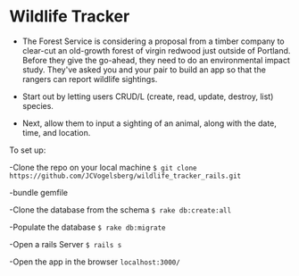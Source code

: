 Wildlife Tracker
=================

* The Forest Service is considering a proposal from a timber company to clear-cut an old-growth forest 
of virgin redwood just outside of Portland. Before they give the go-ahead, they need to do an environmental 
impact study. They've asked you and your pair to build an app so that the rangers can report wildlife sightings.

* Start out by letting users CRUD/L (create, read, update, destroy, list) species.
* Next, allow them to input a sighting of an animal, along with the date, time, and location.


To set up:

-Clone the repo on your local machine `$ git clone https://github.com/JCVogelsberg/wildlife_tracker_rails.git`

-bundle gemfile

-Clone the database from the schema `$ rake db:create:all`

-Populate the database `$ rake db:migrate`

-Open a rails Server `$ rails s`

-Open the app in the browser `localhost:3000/`
